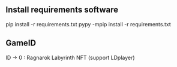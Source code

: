 ## Install requirements software
pip install -r requirements.txt
pypy -mpip install -r requirements.txt

## GameID
ID -> 0 : Ragnarok Labyrinth NFT (support LDplayer)